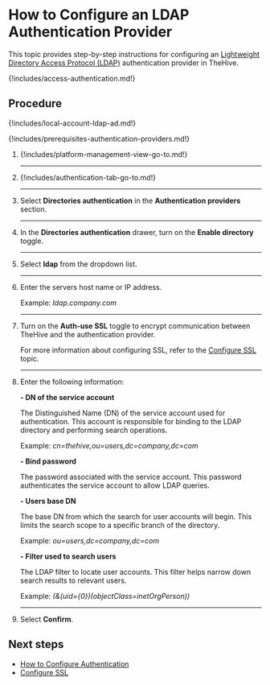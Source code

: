 # How to Configure an LDAP Authentication Provider

<!-- md:license Gold --> <!-- md:license Platinum -->

This topic provides step-by-step instructions for configuring an [Lightweight Directory Access Protocol (LDAP)](../ldap/about-ldap.md) authentication provider in TheHive.

{!includes/access-authentication.md!}

<h2>Procedure</h2>

{!includes/local-account-ldap-ad.md!}

{!includes/prerequisites-authentication-providers.md!}

1. {!includes/platform-management-view-go-to.md!}

    ---

2. {!includes/authentication-tab-go-to.md!}

    ---

3. Select **Directories authentication** in the **Authentication providers** section.

    ---

4. In the **Directories authentication** drawer, turn on the **Enable directory** toggle.

    ---

5. Select **ldap** from the dropdown list.

    ---

6. Enter the servers host name or IP address.

    Example: *ldap.company.com*

    ---

7. Turn on the **Auth-use SSL** toggle to encrypt communication between TheHive and the authentication provider.

    For more information about configuring SSL, refer to the [Configure SSL](ssl.md) topic.

    ---

8. Enter the following information:

    **- DN of the service account**

    The Distinguished Name (DN) of the service account used for authentication. This account is responsible for binding to the LDAP directory and performing search operations.

    Example: *cn=thehive,ou=users,dc=company,dc=com*

    **- Bind password**

    The password associated with the service account. This password authenticates the service account to allow LDAP queries.

    **- Users base DN**

    The base DN from which the search for user accounts will begin. This limits the search scope to a specific branch of the directory.

    Example: *ou=users,dc=company,dc=com*

    **- Filter used to search users**

    The LDAP filter to locate user accounts. This filter helps narrow down search results to relevant users.

    Example: *(&(uid={0})(objectClass=inetOrgPerson))*

    ---

9. Select **Confirm**.

<h2>Next steps</h2>

* [How to Configure Authentication](configure-authentication.md)
* [Configure SSL](ssl.md)